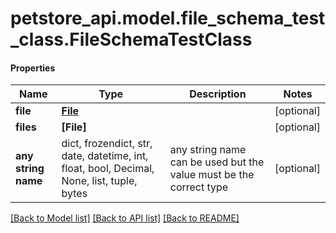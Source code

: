 # petstore_api.model.file_schema_test_class.FileSchemaTestClass

#### Properties
Name | Type | Description | Notes
------------ | ------------- | ------------- | -------------
**file** | [**File**](File.md) |  | [optional] 
**files** | **[File]** |  | [optional] 
**any string name** | dict, frozendict, str, date, datetime, int, float, bool, Decimal, None, list, tuple, bytes | any string name can be used but the value must be the correct type | [optional]

[[Back to Model list]](../../README.md#documentation-for-models) [[Back to API list]](../../README.md#documentation-for-api-endpoints) [[Back to README]](../../README.md)


